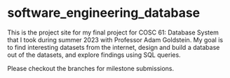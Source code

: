 # software_engineering_database

This is the project site for my final project for COSC 61: Database System that I took during summer 2023 with Professor Adam Goldstein. My goal is to find interesting datasets from the internet, design and build a database out of the datasets, and explore findings using SQL queries.

Please checkout the branches for milestone submissions.
